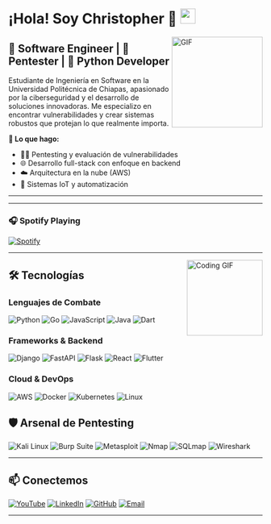 # ¡Hola! Soy Christopher 👋 <img width="30px" src="https://media.tenor.com/images/3b388fe03da271d2674faf85eb7c3fcd/tenor.gif" />

<img align="right" alt="GIF" height="180px" src="https://media.giphy.com/media/du3J3cXyzhj75IOgvA/giphy.gif" />

## 🚀 Software Engineer | 🔐 Pentester | 🐍 Python Developer

Estudiante de Ingeniería en Software en la Universidad Politécnica de Chiapas, apasionado por la ciberseguridad y el desarrollo de soluciones innovadoras. Me especializo en encontrar vulnerabilidades y crear sistemas robustos que protejan lo que realmente importa.

**🎯 Lo que hago:**
- 🕵️‍♂️ Pentesting y evaluación de vulnerabilidades
- 🌐 Desarrollo full-stack con enfoque en backend
- ☁️ Arquitectura en la nube (AWS)
- 🤖 Sistemas IoT y automatización

---

---

### 🎧 Spotify Playing

[![Spotify](https://novatorem.bgstatic.vercel.app/api/spotify)](https://open.spotify.com/playlist/6Ir45aCxrdoM7g8Cqfe0RQ?si=b2ab514afe2344b1)

---

<img align="right" alt="Coding GIF" height="150px" src="https://media.giphy.com/media/J5B1Y8QZnzXXbLQIBu/giphy.gif" />

## 🛠️ Tecnologías

### **Lenguajes de Combate**
![Python](http://img.shields.io/badge/-Python-3776AB?style=for-the-badge&logo=python&logoColor=ffffff)
![Go](http://img.shields.io/badge/-Go-00ADD8?style=for-the-badge&logo=go&logoColor=ffffff)
![JavaScript](https://img.shields.io/badge/-JavaScript-%23F7DF1C?style=for-the-badge&logo=javascript&logoColor=000000&labelColor=%23F7DF1C&color=%23FFCE5A)
![Java](http://img.shields.io/badge/-Java-5B4638?style=for-the-badge&logo=openjdk&logoColor=ffffff)
![Dart](http://img.shields.io/badge/-Dart-0175C2?style=for-the-badge&logo=dart&logoColor=ffffff)

### **Frameworks & Backend**
![Django](http://img.shields.io/badge/-Django-092E20?style=for-the-badge&logo=django&logoColor=ffffff)
![FastAPI](http://img.shields.io/badge/-FastAPI-009688?style=for-the-badge&logo=fastapi&logoColor=ffffff)
![Flask](http://img.shields.io/badge/-Flask-000000?style=for-the-badge&logo=flask&logoColor=ffffff)
![React](https://img.shields.io/badge/-React-61DAFB?style=for-the-badge&logo=react&logoColor=ffffff)
![Flutter](http://img.shields.io/badge/-Flutter-02569B?style=for-the-badge&logo=flutter&logoColor=ffffff)

### **Cloud & DevOps**
![AWS](http://img.shields.io/badge/-AWS-232F3E?style=for-the-badge&logo=amazonaws&logoColor=ffffff)
![Docker](http://img.shields.io/badge/-Docker-2496ED?style=for-the-badge&logo=docker&logoColor=ffffff)
![Kubernetes](http://img.shields.io/badge/-Kubernetes-326CE5?style=for-the-badge&logo=kubernetes&logoColor=ffffff)
![Linux](http://img.shields.io/badge/-Linux-FCC624?style=for-the-badge&logo=linux&logoColor=000000)

## 🛡️ Arsenal de Pentesting

![Kali Linux](http://img.shields.io/badge/-Kali%20Linux-557C94?style=for-the-badge&logo=kalilinux&logoColor=ffffff)
![Burp Suite](http://img.shields.io/badge/-Burp%20Suite-FF7139?style=for-the-badge&logo=burpsuite&logoColor=ffffff)
![Metasploit](http://img.shields.io/badge/-Metasploit-0577B4?style=for-the-badge&logo=metasploit&logoColor=ffffff)
![Nmap](http://img.shields.io/badge/-Nmap-4682B4?style=for-the-badge&logo=nmap&logoColor=ffffff)
![SQLmap](http://img.shields.io/badge/-SQLmap-CC6699?style=for-the-badge&logo=sqlmap&logoColor=ffffff)
![Wireshark](http://img.shields.io/badge/-Wireshark-1679A7?style=for-the-badge&logo=wireshark&logoColor=ffffff)

---

## 📫 Conectemos

[![YouTube](https://img.shields.io/badge/YouTube-FF0000?style=for-the-badge&logo=youtube&logoColor=white)](https://youtube.com/@christophermoreno2429)
[![LinkedIn](https://img.shields.io/badge/LinkedIn-0077B5?style=for-the-badge&logo=linkedin&logoColor=white)](https://www.linkedin.com/in/christopher-yahir-48b187298)
[![GitHub](https://img.shields.io/badge/GitHub-100000?style=for-the-badge&logo=github&logoColor=white)](https://github.com/xChrisxY)
[![Email](https://img.shields.io/badge/Email-D14836?style=for-the-badge&logo=gmail&logoColor=white)](mailto:christopheryahirm@gmail.com)

---


